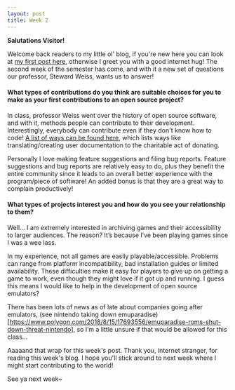 ```yaml
---
layout: post
title: Week 2
---
```


**Salutations Visitor!**

Welcome back readers to my little ol' blog, if you're new here you can look at [my first post here](https://hunter-college-ossd-fall-2019.github.io/waterpolymer-weekly/week01/), otherwise I greet you with a good internet hug! The second week of the semester has come, and with it a new set of questions our professor, Steward Weiss, wants us to answer!

#### What types of contributions do you think are suitable choices for you to make as your first contributions to an open source project? 

In class, professor Weiss went over the history of open source software, and with it, methods people can contribute to their development. Interestingly, everybody can contribute even if they don't know how to code! [A list of ways can be found here](https://icontribute.wordpress.com/how-to-contribute-to-open-source-without-coding/), which lists ways like translating/creating user documentation to the charitable act of donating.

Personally I love making feature suggestions and filing bug reports. Feature suggestions and bug reports are relatively easy to do, plus they benefit the entire community since it leads to an overall better experience with the program/piece of software! An added bonus is that they are a great way to complain productively! 

#### What types of projects interest you and how do you see your relationship to them?

Well... I am extremely interested in archiving games and their accessibility to larger audiences. The reason? It’s because I’ve been playing games since I was a wee lass. 

In my experience, not all games are easily playable/accessible. Problems can range from platform incompatibility, bad installation guides or limited availability. These difficulties make it easy for players to give up on getting a game to work, even though they might love if it got up and running. I guess this means I would like to help in the development of open source emulators?

There has been lots of news as of late about companies going after emulators, (see nintendo taking down emuparadise)[https://www.polygon.com/2018/8/15/17693556/emuparadise-roms-shut-down-threat-nintendo], so I’m a little unsure if that would be allowed for this class...

Aaaaand that wrap for this week's post. Thank you, internet stranger, for reading this week's blog. I hope you'll stick around to next week where I might start contributing to the world!

See ya next week~
